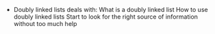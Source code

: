  - Doubly linked lists deals with:
What is a doubly linked list
How to use doubly linked lists
Start to look for the right source of information without too much help
